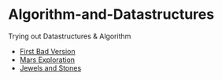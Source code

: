 # Algorithm-and-Datastructures
Trying out Datastructures &amp; Algorithm

* [First Bad Version](https://github.com/attempt-space/Algorithm-and-Datastructures/tree/master/AlgorithmChunk/First%20Bad%20Version)
* [Mars Exploration](https://github.com/attempt-space/Algorithm-and-Datastructures/tree/master/AlgorithmChunk/Mars%20Exploration)
* [Jewels and Stones](https://github.com/attempt-space/Algorithm-and-Datastructures/tree/master/AlgorithmChunk/Jewels%20and%20stones)
